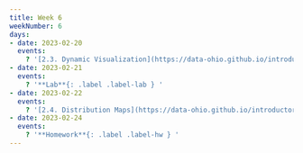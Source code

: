 ```yaml
---
title: Week 6
weekNumber: 6
days:
- date: 2023-02-20
  events:
    ? '[2.3. Dynamic Visualization](https://data-ohio.github.io/introductory-data-science/2/3/2_3_dynamic_plotting.html)'
- date: 2023-02-21
  events:
    ? '**Lab**{: .label .label-lab } '
- date: 2023-02-22
  events:
    ? '[2.4. Distribution Maps](https://data-ohio.github.io/introductory-data-science/2/4/2_4_distribution.html)'
- date: 2023-02-24
  events:
    ? '**Homework**{: .label .label-hw } '
---
```

